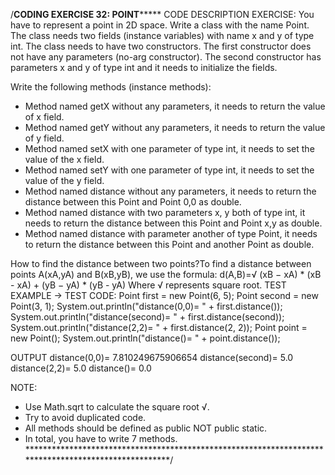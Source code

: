 /************************************CODING EXERCISE 32: POINT*****************************************
CODE DESCRIPTION EXERCISE:
You have to represent a point in 2D space. Write a class with the name Point. The class needs two fields (instance variables) with name x and y of type int.
The class needs to have two constructors. The first constructor does not have any parameters (no-arg constructor). The second constructor has parameters x and y of type int and it needs to initialize the fields.

Write the following methods (instance methods):
* Method named getX without any parameters, it needs to return the value of x field.
* Method named getY without any parameters, it needs to return the value of y field.
* Method named setX with one parameter of type int, it needs to set the value of the x field.
* Method named setY with one parameter of type int, it needs to set the value of the y field.
* Method named distance without any parameters, it needs to return the distance between this Point and Point 0,0 as double.
* Method named distance with two parameters x, y both of type int, it needs to return the distance between this Point and Point x,y as double.
* Method named distance with parameter another of type Point, it needs to return the distance between this Point and another Point as double.

How to find the distance between two points?To find a distance between points A(xA,yA) and B(xB,yB), we use the formula:
d(A,B)=√ (xB − xA) * (xB - xA) + (yB − yA) * (yB - yA)
Where √ represents square root.
TEST EXAMPLE
→ TEST CODE:
Point first = new Point(6, 5);
Point second = new Point(3, 1);
System.out.println("distance(0,0)= " + first.distance());
System.out.println("distance(second)= " + first.distance(second));
System.out.println("distance(2,2)= " + first.distance(2, 2));
Point point = new Point();
System.out.println("distance()= " + point.distance());

OUTPUT
distance(0,0)= 7.810249675906654
distance(second)= 5.0
distance(2,2)= 5.0
distance()= 0.0

NOTE:
* Use Math.sqrt to calculate the square root √.
* Try to avoid duplicated code.
* All methods should be defined as public NOT public static.
* In total, you have to write 7 methods.
  *****************************************************************************************************/